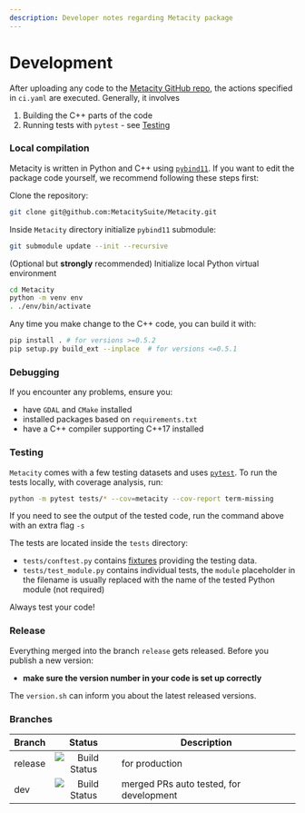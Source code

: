```yaml
---
description: Developer notes regarding Metacity package
---
```


# Development

After uploading any code to the [Metacity GitHub repo](https://github.com/MetacitySuite/Metacity), the actions specified in `ci.yaml` are executed. Generally, it involves&#x20;

1. Building the C++ parts of the code
2. Running tests with `pytest` - see [Testing](development.md#tests)

### Local compilation

Metacity is written in Python and C++ using [`pybind11`](https://github.com/pybind/pybind11). If you want to edit the package code yourself, we recommend following these steps first:&#x20;

Clone the repository:

```bash
git clone git@github.com:MetacitySuite/Metacity.git
```

Inside `Metacity` directory initialize `pybind11` submodule:

```bash
git submodule update --init --recursive
```

(Optional but **strongly** recommended) Initialize local Python virtual environment

```bash
cd Metacity
python -m venv env
. ./env/bin/activate
```

Any time you make change to the C++ code, you can build it with:

```bash
pip install . # for versions >=0.5.2
pip setup.py build_ext --inplace  # for versions <=0.5.1
```

### Debugging

If you encounter any problems, ensure you:

* have `GDAL` and `CMake` installed
* installed packages based on `requirements.txt`
* have a C++ compiler supporting C++17 installed

### Testing

`Metacity` comes with a few testing datasets and uses [`pytest`](https://docs.pytest.org/en/7.1.x/). To run the tests locally, with coverage analysis, run:

```bash
python -m pytest tests/* --cov=metacity --cov-report term-missing
```

If you need to see the output of the tested code, run the command above with an extra flag `-s`

The tests are located inside the `tests` directory:

* `tests/conftest.py` contains [fixtures](https://docs.pytest.org/en/6.2.x/fixture.html) providing the testing data.
* `tests/test_module.py` contains individual tests, the `module` placeholder in the filename is usually replaced with the name of the tested Python module (not required)

Always test your code!

### Release

Everything merged into the branch `release` gets released. Before you publish a new version:

* **make sure the version number in your code is set up correctly**

The `version.sh` can inform you about the latest released versions.

### Branches

| Branch  |                                                    Status                                                   | Description                             |
| ------- | :---------------------------------------------------------------------------------------------------------: | --------------------------------------- |
| release | ![Build Status](https://github.com/MetacitySuite/Metacity/workflows/Metacity%20CI/badge.svg?branch=release) | for production                          |
| dev     |   ![Build Status](https://github.com/MetacitySuite/Metacity/workflows/Metacity%20CI/badge.svg?branch=dev)   | merged PRs auto tested, for development |

